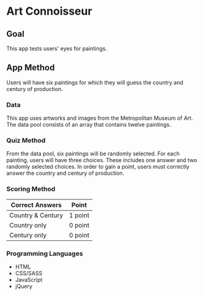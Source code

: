 # Art Connoisseur

## Goal

This app tests users' eyes for paintings. 

## App Method

Users will have six paintings for which they will guess the country and century of production. 

### Data 

This app uses artworks and images from the Metropolitan Museum of Art. The data pool consists of an array that contains twelve paintings. 

### Quiz Method
From the data pool, six paintings will be randomly selected. For each painting, users will have three choices. These includes one answer and two randomly selected choices. In order to gain a point, users must correctly answer the country and century of production.

### Scoring Method

Correct Answers | Point
--- | ---
Country & Century | 1 point
Country only | 0 point
Century only | 0 point


### Programming Languages

- HTML
- CSS/SASS
- JavaScript
- jQuery